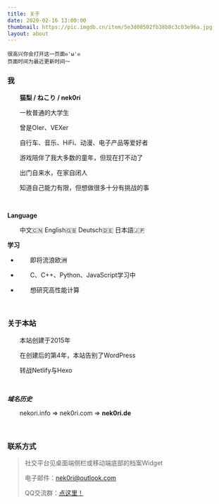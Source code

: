 ```yaml
---
title: 关于
date: 2020-02-16 13:00:00
thumbnail: https://pic.imgdb.cn/item/5e3d08502fb38b8c3c03e96a.jpg
layout: about
---
```


	很高兴你会打开这一页面ฅ'ω'ฅ
    页面时间为最近更新时间～

### 我

&emsp;&emsp;**猫梨 / ねこり / nek0ri**

&emsp;&emsp;一枚普通的大学生

&emsp;&emsp;曾是OIer、VEXer

&emsp;&emsp;自行车、音乐、HiFi、动漫、电子产品等爱好者

&emsp;&emsp;游戏陪伴了我大多数的童年，但现在打不动了

&emsp;&emsp;出门自来水，在家自闭人

&emsp;&emsp;知道自己能力有限，但想做很多十分有挑战的事

<br/>

**Language**

&emsp;&emsp;中文🇨🇳  English🇬🇧  Deutsch🇩🇪  日本語🇯🇵

**学习**

* &emsp;&emsp;即将流浪欧洲

* &emsp;&emsp;C、C++、Python、JavaScript学习中

* &emsp;&emsp;想研究高性能计算

<br/>

### 关于本站

&emsp;&emsp;本站创建于2015年

&emsp;&emsp;在创建后的第4年，本站告别了WordPress

&emsp;&emsp;转战Netlify与Hexo

<br/>

***域名历史***

&emsp;&emsp;nekori.info => nek0ri.com => **nek0ri.de**
  
<br/>

### 联系方式

> 社交平台见桌面端侧栏或移动端底部的档案Widget
>
> 电子邮件：[nek0ri@outlook.com](nek0ri@outlook.com)
>
> QQ交流群：[点这里！](https://jq.qq.com/?_wv=1027&k=5OOQ0EF)